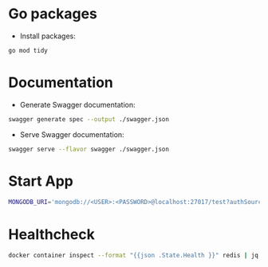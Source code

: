 # Go packages

- Install packages:

```bash
go mod tidy
```

# Documentation

- Generate Swagger documentation:

```bash
swagger generate spec --output ./swagger.json
```

- Serve Swagger documentation:

```bash
swagger serve --flavor swagger ./swagger.json
```

# Start App

```bash
MONGODB_URI='mongodb://<USER>:<PASSWORD>@localhost:27017/test?authSource=admin' MONGODB_DATABASE=demo go run *.go
```

# Healthcheck

```bash
docker container inspect --format "{{json .State.Health }}" redis | jq '.Log[].Output'
```
